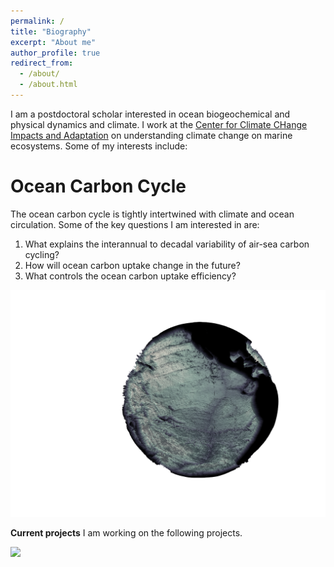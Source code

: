 ```yaml
---
permalink: /
title: "Biography"
excerpt: "About me"
author_profile: true
redirect_from: 
  - /about/
  - /about.html
---
```


I am a postdoctoral scholar interested in ocean biogeochemical and physical dynamics and climate. I work at the [Center for Climate CHange Impacts and Adaptation](https://climateadapt.ucsd.edu) on understanding climate change on marine ecosystems. Some of my interests include:

Ocean Carbon Cycle
======
The ocean carbon cycle is tightly intertwined with climate and ocean circulation. Some of the key questions I am interested in are:
1. What explains the interannual to decadal variability of air-sea carbon cycling? 
1. How will ocean carbon uptake change in the future?  
1. What controls the ocean carbon uptake efficiency?

<img src='/images/Depth.png'>

**Current projects**
I am working on the following projects. 

<img src='/images/Topography.png'>

